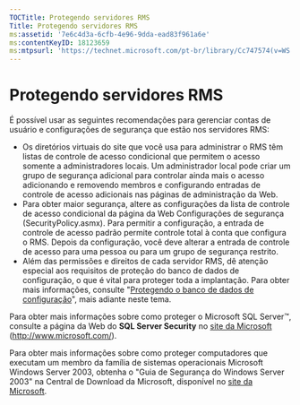 ```yaml
---
TOCTitle: Protegendo servidores RMS
Title: Protegendo servidores RMS
ms:assetid: '7e6c4d3a-6cfb-4e96-9dda-ead83f961a6e'
ms:contentKeyID: 18123659
ms:mtpsurl: 'https://technet.microsoft.com/pt-br/library/Cc747574(v=WS.10)'
---
```


Protegendo servidores RMS
=========================

É possível usar as seguintes recomendações para gerenciar contas de usuário e configurações de segurança que estão nos servidores RMS:

-   Os diretórios virtuais do site que você usa para administrar o RMS têm listas de controle de acesso condicional que permitem o acesso somente a administradores locais. Um administrador local pode criar um grupo de segurança adicional para controlar ainda mais o acesso adicionando e removendo membros e configurando entradas de controle de acesso adicionais nas páginas de administração da Web.
-   Para obter maior segurança, altere as configurações da lista de controle de acesso condicional da página da Web Configurações de segurança (SecurityPolicy.asmx). Para permitir a configuração, a entrada de controle de acesso padrão permite controle total à conta que configura o RMS. Depois da configuração, você deve alterar a entrada de controle de acesso para uma pessoa ou para um grupo de segurança restrito.
-   Além das permissões e direitos de cada servidor RMS, dê atenção especial aos requisitos de proteção do banco de dados de configuração, o que é vital para proteger toda a implantação. Para obter mais informações, consulte "[Protegendo o banco de dados de configuração](https://technet.microsoft.com/e023b96f-81d0-45fb-8cc5-becaf6d47ae1)", mais adiante neste tema.

Para obter mais informações sobre como proteger o Microsoft SQL Server™, consulte a página da Web do **SQL Server Security** no [site da Microsoft](http://www.microsoft.com/) (http://www.microsoft.com/).

Para obter mais informações sobre como proteger computadores que executam um membro da família de sistemas operacionais Microsoft Windows Server 2003, obtenha o "Guia de Segurança do Windows Server 2003" na Central de Download da Microsoft, disponível no [site da Microsoft](http://www.microsoft.com/%20(http://www.microsoft.com/)).
